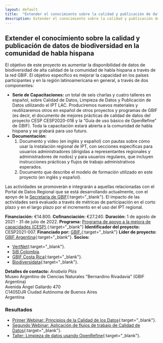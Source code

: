 ```yaml
---
layout: default
title:  "Extender el conocimiento sobre la calidad y publicación de datos de biodiversidad en la comunidad de habla hispana"
description: Extender el conocimiento sobre la calidad y publicación de datos
---
```


## Extender el conocimiento sobre la calidad y publicación de datos de biodiversidad en la comunidad de habla hispana

El objetivo de este proyecto es aumentar la disponibilidad de datos de biodiversidad de alta calidad de la comunidad de habla hispana a través de la red GBIF. El objetivo específico es mejorar la capacidad en los países participantes y en la región latinoamericana en general, a través de dos componentes:  

* **Serie de Capacitaciones:** un total de seis charlas y cuatro talleres en español, sobre Calidad de Datos, Limpieza de Datos y Publicación de Datos utilizando el IPT LAC. Produciremos nuevos materiales y reutilizaremos otros en español de otros proyectos y programas de GBIF (es decir, el documento de mejores prácticas de calidad de datos del proyecto CESP CESP2020-018 y la “Guía de uso básico de OpenRefine” de GBIF). Toda la capacitación estará abierta a la comunidad de habla hispana y se grabará para uso futuro.
* **Documentación:**
    1.  Documento y video (en inglés y español) con pautas sobre cómo usar la instalación regional de IPT, con secciones específicas para usuarios administradores (dirigidas a representantes regionales y administradores de nodos) y para usuarios regulares, que incluyen instrucciones prácticas y flujos de trabajo administrativos esperados.
    2.  Documento que describe el modelo de formación utilizado en este proyecto (en inglés y español). 

Las actividades se promoverán e integrarán a aquellas relacionadas con el Portal de Datos Regional que se está desarrollando actualmente, con el apoyo de la [Secretaría de GBIF](<https://dev.gbif.org/hosted-portals.html>){:target="_blank"}. El impacto de las actividades será evaluado a través de métricas de participación en el corto plazo y en el largo plazo por el incremento en el uso del IPT regional.  

**Financiación:** €14.800.
**Cofinanciación:** €27.240.
**Duración:** 1 de agosto de 2021 - 31 de julio de 2022.
**Programa:** [Programa de apoyo a la mejora de capacidades (CESP)](https://www.gbif.org/programme/82219).{:target="_blank"}
**Identificador del proyecto:** CESP2021-007.
**Financiado por:** [GBIF.](http://www.gbif.org/){:target="_blank"}
**Líder de proyecto:** [GBIF Argentina](http://www.sndb.mincyt.gob.ar/){:target="_blank"}.
**Socios:**

* [VertNet](http://vertnet.org/index.html){:target="_blank"}.
* [SiB Colombia](https://biodiversidad.co/).
* [GBIF Costa Rica](http://biodiversidad.go.cr/){:target="_blank"}.
* [Biodiversidata](https://biodiversidata.org/en/){:target="_blank"}.

**Detalles de contacto:**
*Anabela Plós*  
Museo Argentino de Ciencias Naturales "Bernardino Rivadavia" (GBIF Argentina)  
Avenida Ángel Gallardo 470  
C1405DJR Ciudad Autónoma de Buenos Aires  
Argentina

### Resultados

- [Primer Webinar: Principios de la Calidad de los Datos](https://www.gbif.org/event/cde27b-e7a8-4e6d-8de1-4348219/1st-webinar-principles-of-data-quality-in-spanish-only){:target="_blank"}.
- [Segundo Webinar: Aplicación de flujos de trabajo de Calidad de Datos](https://www.gbif.org/event/7c6dQdRugnlobJfFJeLBnI/2nd-webinar-application-of-data-quality-workflows-in-spanish-only){:target="_blank"}.
- [Taller: Limpieza de datos usando OpenRefine](https://www.gbif.org/event/34f971-f429-41a3-b1da-0bb281b/workshop-data-cleaning-using-openrefine-in-spanish-only){:target="_blank"}.

